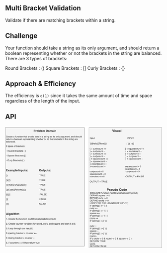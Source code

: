 ## Multi Bracket Validation

Validate if there are matching brackets within a string.

## Challenge

Your function should take a string as its only argument, and should return a boolean representing whether or not the brackets in the string are balanced. There are 3 types of brackets:

Round Brackets : () Square Brackets : [] Curly Brackets : {}

## Approach & Efficiency

The efficiency is `o(1)` since it takes the same amount of time and space regardless of the length of the input.

## API

![whiteboard](whiteboard/multiBracket.png)
